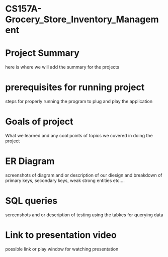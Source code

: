 # CS157A-Grocery_Store_Inventory_Management
  # Project Summary
  here is where we will add the summary for the projects
# prerequisites for running project
steps for properly running the program to plug and play the application
# Goals of project
What we learned and any cool points of topics we covered in doing the project
# ER Diagram
screenshots of diagram and or description of our diesign and breakdown of primary keys, secondary keys,  weak strong entities etc....
# SQL queries
screenshots and or description of testing using the tabkes for querying data
# Link to presentation video
possible link or play window for watching presentation

